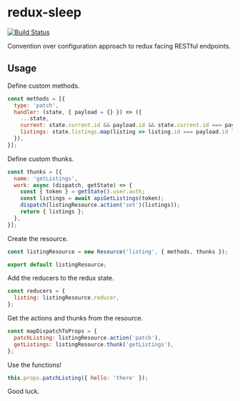 # redux-sleep
[![Build Status](https://travis-ci.org/jackrobertscott/redux-sleep.svg?branch=master)](https://travis-ci.org/jackrobertscott/redux-sleep)

Convention over configuration approach to redux facing RESTful endpoints.

## Usage

Define custom methods.

```js
const methods = [{
  type: 'patch',
  handler: (state, { payload = {} }) => ({
    ...state,
    current: state.current.id && payload.id && state.current.id === payload.id ? { ...state.current, ...payload } : state.current,
    listings: state.listings.map(listing => listing.id === payload.id ? { ...listing, ...payload } : listing),
  }),
}];
```

Define custom thunks.

```js
const thunks = [{
  name: 'getListings',
  work: async (dispatch, getState) => {
    const { token } = getState().user.auth;
    const listings = await apiGetListings(token);
    dispatch(listingResource.action('set')(listings));
    return { listings };
  },
}];
```

Create the resource.

```js
const listingResource = new Resource('listing', { methods, thunks });

export default listingResource;
```

Add the reducers to the redux state.

```js
const reducers = {
  listing: listingResource.reducer,
};
```

Get the actions and thunks from the resource.

```js
const mapDispatchToProps = {
  patchListing: listingResource.action('patch'),
  getListings: listingResource.thunk('getListings'),
};
```

Use the functions!

```js
this.props.patchListing({ hello: 'there' });
```

Good luck.
